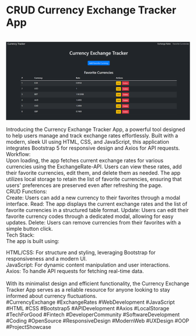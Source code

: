 <h1>CRUD Currency Exchange Tracker App</h1>
<br>
<img src="./currency.png" alt="">
<br>
<p>Introducing the Currency Exchange Tracker App, a powerful tool designed to help users manage and track exchange rates effortlessly. Built with a modern, sleek UI using HTML, CSS, and JavaScript, this application integrates Bootstrap 5 for responsive design and Axios for API requests.<br>
Workflow:
<br>
Upon loading, the app fetches current exchange rates for various currencies using the ExchangeRate-API. Users can view these rates, add their favorite currencies, edit them, and delete them as needed. The app utilizes local storage to retain the list of favorite currencies, ensuring that users' preferences are preserved even after refreshing the page.
<br>
CRUD Functions:
<br>
Create: Users can add a new currency to their favorites through a modal interface.
Read: The app displays the current exchange rates and the list of favorite currencies in a structured table format.
Update: Users can edit their favorite currency codes through a dedicated modal, allowing for easy updates.
Delete: Users can remove currencies from their favorites with a simple button click.
<br>
Tech Stack:
<br>
The app is built using:

HTML/CSS: For structure and styling, leveraging Bootstrap for responsiveness and a modern UI.
<br>
JavaScript: For dynamic content manipulation and user interactions.<br>
Axios: To handle API requests for fetching real-time data.<br>
<br>
With its minimalist design and efficient functionality, the Currency Exchange Tracker App serves as a reliable resource for anyone looking to stay informed about currency fluctuations.
<br>
#CurrencyExchange #ExchangeRates #WebDevelopment #JavaScript #HTML #CSS #Bootstrap5 #APIDevelopment #Axios #LocalStorage #TechForGood #Fintech #DeveloperCommunity #SoftwareDevelopment #Coding #OpenSource #ResponsiveDesign #ModernWeb #UXDesign #OOP #ProjectShowcase
</p>
